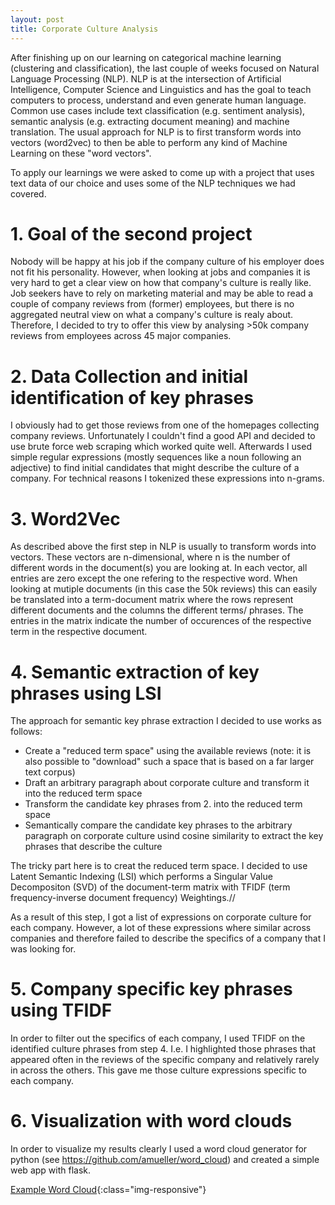 ```yaml
---
layout: post
title: Corporate Culture Analysis
---
```


After finishing up on our learning on categorical machine learning (clustering and classification), the last couple of weeks focused on Natural Language Processing (NLP). NLP is at the intersection of Artificial Intelligence, Computer Science and Linguistics and has the goal to teach computers to process, understand and even generate human language. Common use cases include text classification (e.g. sentiment analysis), semantic analysis (e.g. extracting document meaning) and machine translation. The usual approach for NLP is to first transform words into vectors (word2vec) to then be able to perform any kind of Machine Learning on these "word vectors".

To apply our learnings we were asked to come up with a project that uses text data of our choice and uses some of the NLP techniques we had covered.

# 1. Goal of the second project
  
Nobody will be happy at his job if the company culture of his employer does not fit his personality. However, when looking at jobs and companies it is very hard to get a clear view on how that company's culture is really like. Job seekers have to rely on marketing material and may be able to read a couple of company reviews from (former) employees, but there is no aggregated neutral view on what a company's culture is realy about. Therefore, I decided to try to offer this view by analysing >50k company reviews from employees across 45 major companies.

# 2. Data Collection and initial identification of key phrases
  
I obviously had to get those reviews from one of the homepages collecting company reviews. Unfortunately I couldn't find a good API and decided to use brute force web scraping which worked quite well. Afterwards I used simple regular expressions (mostly sequences like a noun following an adjective) to find initial candidates that might describe the culture of a company. For technical reasons I tokenized these expressions into n-grams.

# 3. Word2Vec

As described above the first step in NLP is usually to transform words into vectors. These vectors are n-dimensional, where n is the number of different words in the document(s) you are looking at. In each vector, all entries are zero except the one refering to the respective word. When looking at mutiple documents (in this case the 50k reviews) this can easily be translated into a term-document matrix where the rows represent different documents and the columns the different terms/ phrases. The entries in the matrix indicate the number of occurences of the respective term in the respective document.

# 4. Semantic extraction of key phrases using LSI

The approach for semantic key phrase extraction I decided to use works as follows:

* Create a "reduced term space" using the available reviews (note: it is also possible to "download" such a space that is based on a far larger text corpus)
* Draft an arbitrary paragraph about corporate culture and transform it into the reduced term space
* Transform the candidate key phrases from 2. into the reduced term space
* Semantically compare the candidate key phrases to the arbitrary paragraph on corporate culture usind cosine similarity to extract the key phrases that describe the culture

The tricky part here is to creat the reduced term space. I decided to use Latent Semantic Indexing (LSI) which performs a Singular Value Decompositon (SVD) of the document-term matrix with TFIDF (term frequency-inverse document frequency) Weightings.// 

As a result of this step, I got a list of expressions on corporate culture for each company. However, a lot of these expressions where similar across companies and therefore failed to describe the specifics of a company that I was looking for.

# 5. Company specific key phrases using TFIDF

In order to filter out the specifics of each company, I used TFIDF on the identified culture phrases from step 4. I.e. I highlighted those phrases that appeared often in the reviews of the specific company and relatively rarely in across the others. This gave me those culture expressions specific to each company.

# 6. Visualization with word clouds

In order to visualize my results clearly I used a word cloud generator for python (see https://github.com/amueller/word_cloud) and created a simple web app with flask.

[Example Word Cloud](/images/Fletcher/wordcloud_lsi_Google.png){:class="img-responsive"}